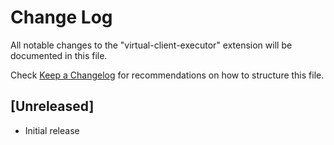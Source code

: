 # Change Log

All notable changes to the "virtual-client-executor" extension will be documented in this file.

Check [Keep a Changelog](http://keepachangelog.com/) for recommendations on how to structure this file.

## [Unreleased]

- Initial release